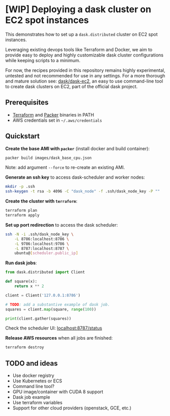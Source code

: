 # [WIP] Deploying a dask cluster on EC2 spot instances

This demonstrates how to set up a `dask.distributed` cluster
on EC2 spot instances.

Leveraging existing devops tools like Terraform and Docker, 
we aim to provide easy to deploy and highly customizable dask
cluster configurations while keeping scripts to a minimum.

For now, the recipes provided in this repository remains highly
experimental, untested and not recommended for use in any settings.
For a more thorough and mature solution see: [dask/dask-ec2](https://github.com/dask/dask-ec2),
an easy to use command-line tool to create dask clusters on EC2,
part of the official dask project.

## Prerequisites

* [Terraform](https://www.terraform.io/downloads.html) and
  [Packer](https://www.packer.io/downloads.html) binaries in PATH
* AWS credentials set in `~/.aws/credentials`

## Quickstart

**Create the base AMI with `packer`** (install docker and build container):

```bash
packer build images/dask_base_cpu.json
```

Note: add argument `--force` to re-create an existing AMI.

**Generate an ssh key** to access dask-scheduler and worker nodes:

```bash
mkdir -p .ssh
ssh-keygen -t rsa -b 4096 -C "dask_node" -f .ssh/dask_node_key -P ""
```

**Create the cluster with `terraform`**:

```bash
terraform plan
terraform apply
```

**Set up port redirection** to access the dask scheduler:

```bash
ssh -N -i .ssh/dask_node_key \
    -L 8786:localhost:8786 \
    -L 9786:localhost:9786 \
    -L 8787:localhost:8787 \
    ubuntu@[scheduler.public_ip]
```

**Run dask jobs**:

```python
from dask.distributed import Client

def square(x):
    return x ** 2

client = Client('127.0.0.1:8786')

# TODO: add a substantive example of dask job.
squares = client.map(square, range(100))

print(client.gather(squares))
```

Check the scheduler UI: [localhost:8787/status](http://127.0.0.1:8787/status)

**Release AWS resources** when all jobs are finished:

```bash
terraform destroy
```

## TODO and ideas

* Use docker registry
* Use Kubernetes or ECS
* Command line tool?
* GPU image/container with CUDA 8 support
* Dask job example
* Use terraform variables
* Support for other cloud providers (openstack, GCE, etc.)